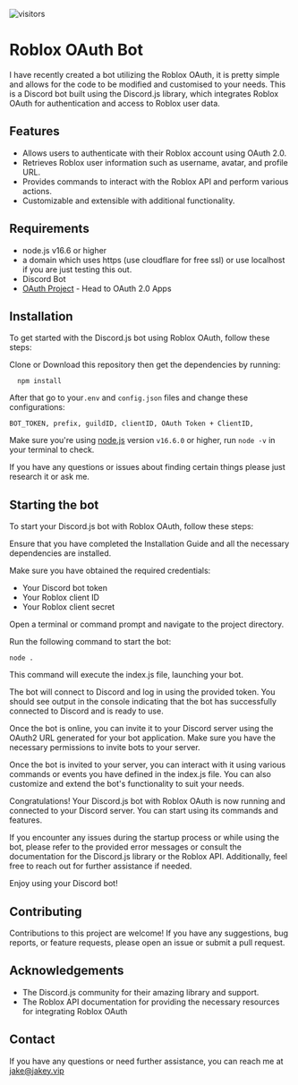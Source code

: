 ![visitors](https://visitor-badge.laobi.icu/badge?page_id=DevJakey.roblox-authentication-bot)


# Roblox OAuth Bot

I have recently created a bot utilizing the Roblox OAuth, it is pretty simple and allows for the code to be modified and customised to your needs. This is a Discord bot built using the Discord.js library, which integrates Roblox OAuth for authentication and access to Roblox user data.








## Features
- Allows users to authenticate with their Roblox account using OAuth 2.0.
- Retrieves Roblox user information such as username, avatar, and profile URL.
- Provides commands to interact with the Roblox API and perform various actions.
- Customizable and extensible with additional functionality.


## Requirements

- node.js v16.6 or higher
- a domain which uses https (use cloudflare for free ssl) or use localhost if you are just testing this out.
- Discord Bot
- [OAuth Project](https://create.roblox.com/dashboard/credentials) - Head to OAuth 2.0 Apps



## Installation

To get started with the Discord.js bot using Roblox OAuth, follow these steps:

Clone or Download this repository then get the dependencies by running:

```sh-session
  npm install
```

After that go to your`.env` and `config.json` files and change these configurations:

```
BOT_TOKEN, prefix, guildID, clientID, OAuth Token + ClientID, 
```

Make sure you're using [node.js](https://nodejs.org/en/) version `v16.6.0` or higher, run `node -v` in your terminal to check.

If you have any questions or issues about finding certain things please just research it or ask me.

## Starting the bot

To start your Discord.js bot with Roblox OAuth, follow these steps:

Ensure that you have completed the Installation Guide and all the necessary dependencies are installed.

Make sure you have obtained the required credentials:
- Your Discord bot token
- Your Roblox client ID
- Your Roblox client secret

Open a terminal or command prompt and navigate to the project directory.

Run the following command to start the bot:

    node .

This command will execute the index.js file, launching your bot.

The bot will connect to Discord and log in using the provided token. You should see output in the console indicating that the bot has successfully connected to Discord and is ready to use.

Once the bot is online, you can invite it to your Discord server using the OAuth2 URL generated for your bot application. Make sure you have the necessary permissions to invite bots to your server.

Once the bot is invited to your server, you can interact with it using various commands or events you have defined in the index.js file. You can also customize and extend the bot's functionality to suit your needs.

Congratulations! Your Discord.js bot with Roblox OAuth is now running and connected to your Discord server. You can start using its commands and features.

If you encounter any issues during the startup process or while using the bot, please refer to the provided error messages or consult the documentation for the Discord.js library or the Roblox API. Additionally, feel free to reach out for further assistance if needed.

Enjoy using your Discord bot!
    
## Contributing

Contributions to this project are welcome! If you have any suggestions, bug reports, or feature requests, please open an issue or submit a pull request.


## Acknowledgements

- The Discord.js community for their amazing library and support.
- The Roblox API documentation for providing the necessary resources for integrating Roblox OAuth


## Contact

If you have any questions or need further assistance, you can reach me at jake@jakey.vip
